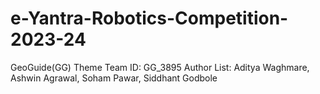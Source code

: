 # e-Yantra-Robotics-Competition-2023-24
GeoGuide(GG) Theme
Team ID:			GG_3895
Author List:		Aditya Waghmare, Ashwin Agrawal, Soham Pawar, Siddhant Godbole
